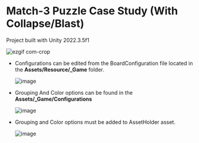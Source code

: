 
# Match-3 Puzzle Case Study (With Collapse/Blast)
  
  Project built with Unity 2022.3.5f1

  ![ezgif com-crop](https://github.com/githubsiz-developer/Match3_2023/assets/65115099/dab925be-aa2c-4736-87d8-44b0e54c3321)

* Configurations can be edited from the BoardConfiguration file located in the **Assets/Resource/_Game** folder.

  ![image](https://github.com/githubsiz-developer/Match3_2023/assets/65115099/d2bf3b69-2623-4e55-8341-f94727d2e873)

* Grouping And Color options can be found in the **Assets/_Game/Configurations**

  ![image](https://github.com/githubsiz-developer/Match3_2023/assets/65115099/64272a8b-b1fd-4ff8-8629-fd43f567e5aa)


* Grouping and Color options must be added to AssetHolder asset.

  ![image](https://github.com/githubsiz-developer/Match3_2023/assets/65115099/f5a5e041-5819-46f9-80aa-800b9e6f80fa)
 
